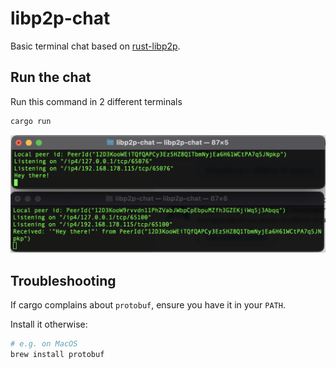 # libp2p-chat
Basic terminal chat based on [rust-libp2p](https://github.com/libp2p/rust-libp2p).

## Run the chat

Run this command in 2 different terminals
```bash
cargo run
```

![Chat preview](./docs/chat.png)


## Troubleshooting
If cargo complains about `protobuf`, ensure you have it in your `PATH`.

Install it otherwise:

```bash
# e.g. on MacOS
brew install protobuf
```